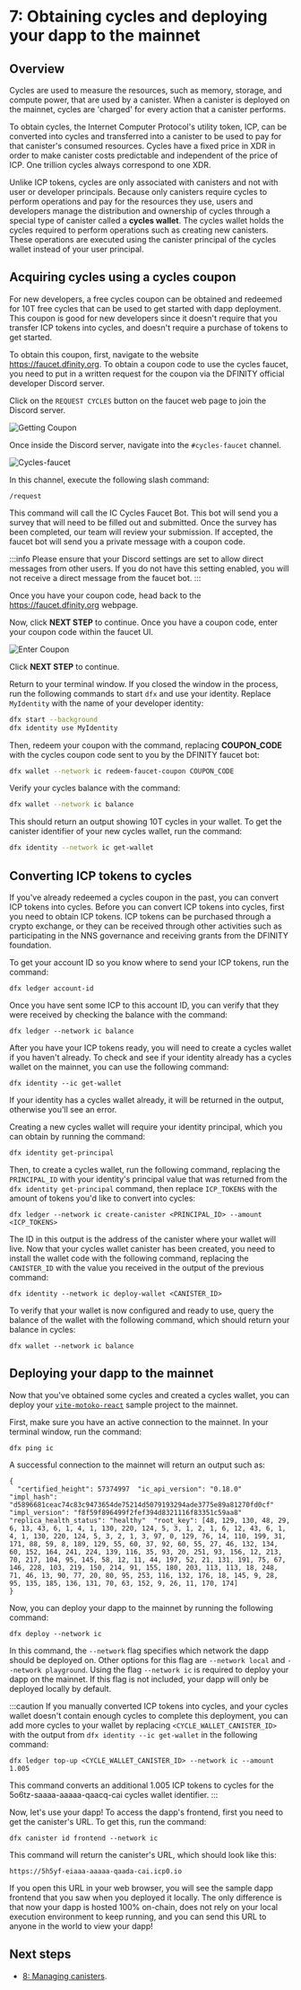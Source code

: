 # 7: Obtaining cycles and deploying your dapp to the mainnet
 
## Overview

Cycles are used to measure the resources, such as memory, storage, and compute power, that are used by a canister. When a canister is deployed on the mainnet, cycles are 'charged' for every action that a canister performs. 

To obtain cycles, the Internet Computer Protocol's utility token, ICP, can be converted into cycles and transferred into a canister to be used to pay for that canister's consumed resources. Cycles have a fixed price in XDR in order to make canister costs predictable and independent of the price of ICP. One trillion cycles always correspond to one XDR.

Unlike ICP tokens, cycles are only associated with canisters and not with user or developer principals. Because only canisters require cycles to perform operations and pay for the resources they use, users and developers manage the distribution and ownership of cycles through a special type of canister called a **cycles wallet**. The cycles wallet holds the cycles required to perform operations such as creating new canisters. These operations are executed using the canister principal of the cycles wallet instead of your user principal.

## Acquiring cycles using a cycles coupon

For new developers, a free cycles coupon can be obtained and redeemed for 10T free cycles that can be used to get started with dapp deployment. This coupon is good for new developers since it doesn't require that you transfer ICP tokens into cycles, and doesn't require a purchase of tokens to get started.

To obtain this coupon, first, navigate to the website https://faucet.dfinity.org. To obtain a coupon code to use the cycles faucet, you need to put in a written request for the coupon via the DFINITY official developer Discord server.

Click on the `REQUEST CYCLES` button on the faucet web page to join the Discord server.

![Getting Coupon](_attachments/faucet_step_1.png)

Once inside the Discord server, navigate into the `#cycles-faucet` channel. 

![Cycles-faucet](_attachments/cycles-faucet.png)

In this channel, execute the following slash command:

```
/request
```

This command will call the IC Cycles Faucet Bot. This bot will send you a survey that will need to be filled out and submitted. Once the survey has been completed, our team will review your submission. If accepted, the faucet bot will send you a private message with a coupon code.

:::info
Please ensure that your Discord settings are set to allow direct messages from other users. If you do not have this setting enabled, you will not receive a direct message from the faucet bot.
:::

Once you have your coupon code, head back to the <https://faucet.dfinity.org> webpage. 

Now, click **NEXT STEP** to continue. Once you have a coupon code, enter your coupon code within the faucet UI.

![Enter Coupon](_attachments/faucet_step_3.png)

Click **NEXT STEP** to continue.

Return to your terminal window. If you closed the window in the process, run the following commands to start `dfx` and use your identity. Replace `MyIdentity` with the name of your developer identity:

```sh
dfx start --background
dfx identity use MyIdentity
```

Then, redeem your coupon with the command, replacing **COUPON_CODE** with the cycles coupon code sent to you by the DFINITY faucet bot:

```sh
dfx wallet --network ic redeem-faucet-coupon COUPON_CODE
```

Verify your cycles balance with the command:

```sh
dfx wallet --network ic balance
```

This should return an output showing 10T cycles in your wallet. To get the canister identifier of your new cycles wallet, run the command:

```sh
dfx identity --network ic get-wallet
```

## Converting ICP tokens to cycles

If you've already redeemed a cycles coupon in the past, you can convert ICP tokens into cycles. Before you can convert ICP tokens into cycles, first you need to obtain ICP tokens. ICP tokens can be purchased through a crypto exchange, or they can be received through other activities such as participating in the NNS governance and receiving grants from the DFINITY foundation.

To get your account ID so you know where to send your ICP tokens, run the command:

```
dfx ledger account-id
```

Once you have sent some ICP to this account ID, you can verify that they were received by checking the balance with the command:

```
dfx ledger --network ic balance
```

After you have your ICP tokens ready, you will need to create a cycles wallet if you haven't already. To check and see if your identity already has a cycles wallet on the mainnet, you can use the following command:

```
dfx identity --ic get-wallet
```

If your identity has a cycles wallet already, it will be returned in the output, otherwise you'll see an error.

Creating a new cycles wallet will require your identity principal, which you can obtain by running the command:

```
dfx identity get-principal
```

Then, to create a cycles wallet, run the following command, replacing the `PRINCIPAL_ID` with your identity's principal value that was returned from the `dfx identity get-principal` command, then replace `ICP_TOKENS` with the amount of tokens you'd like to convert into cycles:

```
dfx ledger --network ic create-canister <PRINCIPAL_ID> --amount <ICP_TOKENS>
```

The ID in this output is the address of the canister where your wallet will live. Now that your cycles wallet canister has been created, you need to install the wallet code with the following command, replacing the `CANISTER_ID` with the value you received in the output of the previous command:

```
dfx identity --network ic deploy-wallet <CANISTER_ID>
```

To verify that your wallet is now configured and ready to use, query the balance of the wallet with the following command, which should return your balance in cycles:

```
dfx wallet --network ic balance
```

## Deploying your dapp to the mainnet

Now that you've obtained some cycles and created a cycles wallet, you can deploy your [`vite-motoko-react`](2-deploying-first-fullstack-dapp.md) sample project to the mainnet. 

First, make sure you have an active connection to the mainnet. In your terminal window, run the command:

```
dfx ping ic
```

A successful connection to the mainnet will return an output such as:

```
{
  "certified_height": 57374997  "ic_api_version": "0.18.0"  "impl_hash": "d5896681ceac74c83c9473654de75214d5079193294ade3775e89a81270fd0cf"  "impl_version": "f8f59f896499f2fef394d8321116f83351c59aa8"  "replica_health_status": "healthy"  "root_key": [48, 129, 130, 48, 29, 6, 13, 43, 6, 1, 4, 1, 130, 220, 124, 5, 3, 1, 2, 1, 6, 12, 43, 6, 1, 4, 1, 130, 220, 124, 5, 3, 2, 1, 3, 97, 0, 129, 76, 14, 110, 199, 31, 171, 88, 59, 8, 189, 129, 55, 60, 37, 92, 60, 55, 27, 46, 132, 134, 60, 152, 164, 241, 224, 139, 116, 35, 93, 20, 251, 93, 156, 12, 213, 70, 217, 104, 95, 145, 58, 12, 11, 44, 197, 52, 21, 131, 191, 75, 67, 146, 228, 103, 219, 150, 214, 91, 155, 180, 203, 113, 113, 18, 248, 71, 46, 13, 90, 77, 20, 80, 95, 253, 116, 132, 176, 18, 145, 9, 28, 95, 135, 185, 136, 131, 70, 63, 152, 9, 26, 11, 170, 174]
}
```

Now, you can deploy your dapp to the mainnet by running the following command:

```
dfx deploy --network ic
```

In this command, the `--network` flag specifies which network the dapp should be deployed on. Other options for this flag are `--network local` and `--network playground`. Using the flag `--network ic` is required to deploy your dapp on the mainnet. If this flag is not included, your dapp will only be deployed locally by default.

:::caution
If you manually converted ICP tokens into cycles, and your cycles wallet doesn't contain enough cycles to complete this deployment, you can add more cycles to your wallet by replacing `<CYCLE_WALLET_CANISTER_ID>` with the output from `dfx identity --ic get-wallet` in the following command:

```
dfx ledger top-up <CYCLE_WALLET_CANISTER_ID> --network ic --amount 1.005
```

This command converts an additional 1.005 ICP tokens to cycles for the 5o6tz-saaaa-aaaaa-qaacq-cai cycles wallet identifier.
:::

Now, let's use your dapp! To access the dapp's frontend, first you need to get the canister's URL. To get this, run the command:

```
dfx canister id frontend --network ic
```

This command will return the canister's URL, which should look like this:

```
https://5h5yf-eiaaa-aaaaa-qaada-cai.icp0.io
```

If you open this URL in your web browser, you will see the sample dapp frontend that you saw when you deployed it locally. The only difference is that now your dapp is hosted 100% on-chain, does not rely on your local execution environment to keep running, and you can send this URL to anyone in the world to view your dapp!

## Next steps

- [8: Managing canisters](8-managing-canisters.md).
